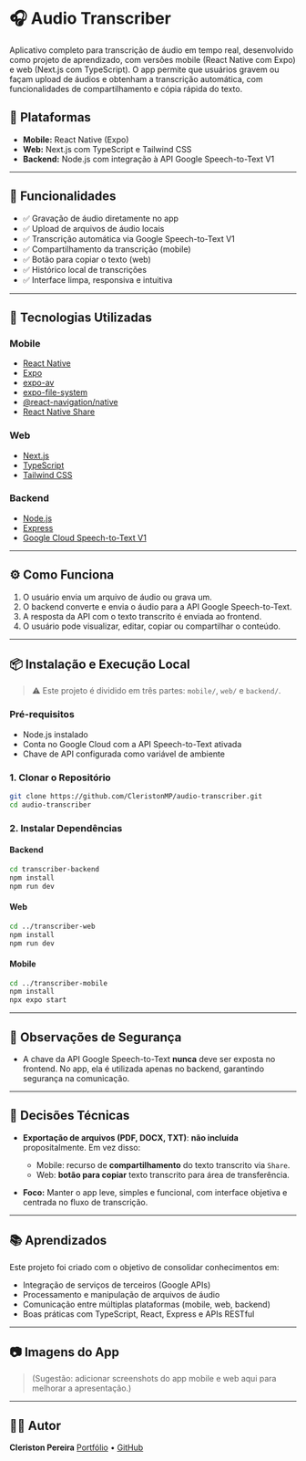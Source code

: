 # 🎧 Audio Transcriber

Aplicativo completo para transcrição de áudio em tempo real, desenvolvido como projeto de aprendizado, com versões mobile (React Native com Expo) e web (Next.js com TypeScript). O app permite que usuários gravem ou façam upload de áudios e obtenham a transcrição automática, com funcionalidades de compartilhamento e cópia rápida do texto.

## 📱 Plataformas

* **Mobile:** React Native (Expo)
* **Web:** Next.js com TypeScript e Tailwind CSS
* **Backend:** Node.js com integração à API Google Speech-to-Text V1

---

## 🚀 Funcionalidades

- ✅ Gravação de áudio diretamente no app
- ✅ Upload de arquivos de áudio locais
- ✅ Transcrição automática via Google Speech-to-Text V1
- ✅ Compartilhamento da transcrição (mobile)
- ✅ Botão para copiar o texto (web)
- ✅ Histórico local de transcrições
- ✅ Interface limpa, responsiva e intuitiva

---

## 🧪 Tecnologias Utilizadas

### Mobile

* [React Native](https://reactnative.dev/)
* [Expo](https://expo.dev/)
* [expo-av](https://docs.expo.dev/versions/latest/sdk/av/)
* [expo-file-system](https://docs.expo.dev/versions/latest/sdk/filesystem/)
* [@react-navigation/native](https://reactnavigation.org/)
* [React Native Share](https://reactnative.dev/docs/share)

### Web

* [Next.js](https://nextjs.org/)
* [TypeScript](https://www.typescriptlang.org/)
* [Tailwind CSS](https://tailwindcss.com/)

### Backend

* [Node.js](https://nodejs.org/)
* [Express](https://expressjs.com/)
* [Google Cloud Speech-to-Text V1](https://cloud.google.com/speech-to-text)

---

## ⚙️ Como Funciona

1. O usuário envia um arquivo de áudio ou grava um.
2. O backend converte e envia o áudio para a API Google Speech-to-Text.
3. A resposta da API com o texto transcrito é enviada ao frontend.
4. O usuário pode visualizar, editar, copiar ou compartilhar o conteúdo.

---

## 📦 Instalação e Execução Local

> ⚠️ Este projeto é dividido em três partes: `mobile/`, `web/` e `backend/`.

### Pré-requisitos

* Node.js instalado
* Conta no Google Cloud com a API Speech-to-Text ativada
* Chave de API configurada como variável de ambiente

### 1. Clonar o Repositório

```bash
git clone https://github.com/CleristonMP/audio-transcriber.git
cd audio-transcriber
```

### 2. Instalar Dependências

#### Backend

```bash
cd transcriber-backend
npm install
npm run dev
```

#### Web

```bash
cd ../transcriber-web
npm install
npm run dev
```

#### Mobile

```bash
cd ../transcriber-mobile
npm install
npx expo start
```

---

## 🔐 Observações de Segurança

* A chave da API Google Speech-to-Text **nunca** deve ser exposta no frontend. No app, ela é utilizada apenas no backend, garantindo segurança na comunicação.

---

## 📌 Decisões Técnicas

* **Exportação de arquivos (PDF, DOCX, TXT)**: **não incluída** propositalmente. Em vez disso:

  * Mobile: recurso de **compartilhamento** do texto transcrito via `Share`.
  * Web: **botão para copiar** texto transcrito para área de transferência.

* **Foco:** Manter o app leve, simples e funcional, com interface objetiva e centrada no fluxo de transcrição.

---

## 📚 Aprendizados

Este projeto foi criado com o objetivo de consolidar conhecimentos em:

* Integração de serviços de terceiros (Google APIs)
* Processamento e manipulação de arquivos de áudio
* Comunicação entre múltiplas plataformas (mobile, web, backend)
* Boas práticas com TypeScript, React, Express e APIs RESTful

---

## 📷 Imagens do App

> (Sugestão: adicionar screenshots do app mobile e web aqui para melhorar a apresentação.)

---

## 🧑‍💻 Autor

**Cleriston Pereira**
[Portfólio](https://cleristonmp.github.io/portfolio) • [GitHub](https://github.com/CleristonMP)

